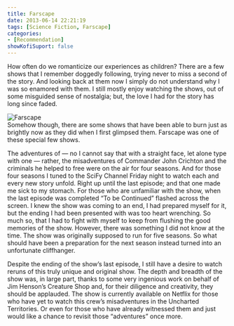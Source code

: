 ```yaml
---
title: Farscape
date: 2013-06-14 22:21:19
tags: [Science Fiction, Farscape]
categories: 
- [Recommendation]
showKofiSuport: false
---
```

How often do we romanticize our experiences as children?  There are a few shows that I remember doggedly following, trying never to miss a second of the story.  And looking back at them now I simply do not understand why I was so enamored with them.  I still mostly enjoy watching the shows, out of some misguided sense of nostalgia; but, the love I had for the story has long since faded.  <!-- more --><div class="embedded-image-right">![Farscape](./farscape.jpg)</div>Somehow though, there are some shows that have been able to burn just as brightly now as they did when I first glimpsed them.   Farscape was one of these special few shows.

The adventures of — no I cannot say that with a straight face, let alone type with one —  rather, the misadventures of Commander John Crichton and the criminals he helped to free were on the air for four seasons.  And for those four seasons I tuned to the SciFy Channel Friday night to watch each and every new story unfold.  Right up until the last episode; and that one made me sick to my stomach. For those who are unfamiliar with the show, when the last episode was completed “To be Continued” flashed across the screen.  I knew the show was coming to an end, I had prepared myself for it, but the ending I had been presented with was too heart wrenching.  So much so, that I had to fight with myself to keep from flushing the good memories of the show.  However, there was something I did not know at the time.  The show was originally supposed to run for five seasons.  So what should have been a preparation for the next season instead turned into an unfortunate cliffhanger. 

Despite the ending of the show’s last episode, I still have a desire to watch reruns of this truly unique and original show.  The depth and breadth of the show was, in large part, thanks to some very ingenious work on behalf of Jim Henson’s Creature Shop and, for their diligence and creativity, they should be applauded.  The show is currently available on Netflix for those who have yet to watch this crew’s misadventures in the Uncharted Territories.  Or even for those who have already witnessed them and just would like a chance to revisit those “adventures” once more.
